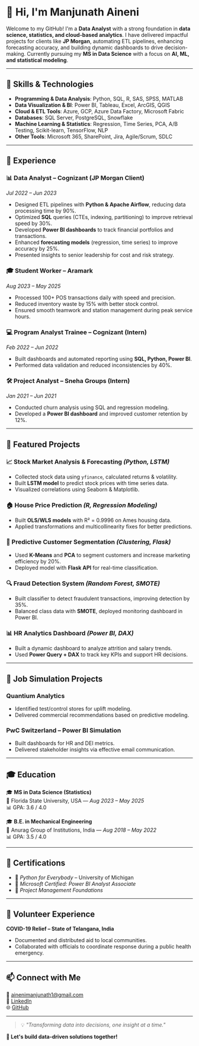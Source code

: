 # 👋 Hi, I'm Manjunath Aineni  
Welcome to my GitHub! I'm a **Data Analyst** with a strong foundation in **data science, statistics, and cloud-based analytics**. I have delivered impactful projects for clients like **JP Morgan**, automating ETL pipelines, enhancing forecasting accuracy, and building dynamic dashboards to drive decision-making. Currently pursuing my **MS in Data Science** with a focus on **AI, ML, and statistical modeling**.

---

## 🔧 Skills & Technologies

- **Programming & Data Analysis**: Python, SQL, R, SAS, SPSS, MATLAB  
- **Data Visualization & BI**: Power BI, Tableau, Excel, ArcGIS, QGIS  
- **Cloud & ETL Tools**: Azure, GCP, Azure Data Factory, Microsoft Fabric  
- **Databases**: SQL Server, PostgreSQL, Snowflake  
- **Machine Learning & Statistics**: Regression, Time Series, PCA, A/B Testing, Scikit-learn, TensorFlow, NLP  
- **Other Tools**: Microsoft 365, SharePoint, Jira, Agile/Scrum, SDLC  

---

## 💼 Experience

### 📊 **Data Analyst – Cognizant (JP Morgan Client)**  
*Jul 2022 – Jun 2023*  
- Designed ETL pipelines with **Python & Apache Airflow**, reducing data processing time by 90%.  
- Optimized **SQL** queries (CTEs, indexing, partitioning) to improve retrieval speed by 30%.  
- Developed **Power BI dashboards** to track financial portfolios and transactions.  
- Enhanced **forecasting models** (regression, time series) to improve accuracy by 25%.  
- Presented insights to senior leadership for cost and risk strategy.

### 🎓 **Student Worker – Aramark**  
*Aug 2023 – May 2025*  
- Processed 100+ POS transactions daily with speed and precision.  
- Reduced inventory waste by 15% with better stock control.  
- Ensured smooth teamwork and station management during peak service hours.

### 💻 **Program Analyst Trainee – Cognizant (Intern)**  
*Feb 2022 – Jun 2022*  
- Built dashboards and automated reporting using **SQL, Python, Power BI**.  
- Performed data validation and reduced inconsistencies by 40%.

### 🛠️ **Project Analyst – Sneha Groups (Intern)**  
*Jan 2021 – Jun 2021*  
- Conducted churn analysis using SQL and regression modeling.  
- Developed a **Power BI dashboard** and improved customer retention by 12%.

---

## 📌 Featured Projects

### **📈 Stock Market Analysis & Forecasting** *(Python, LSTM)*  
- Collected stock data using `yfinance`, calculated returns & volatility.  
- Built **LSTM model** to predict stock prices with time series data.  
- Visualized correlations using Seaborn & Matplotlib.

### **🏠 House Price Prediction** *(R, Regression Modeling)*  
- Built **OLS/WLS models** with R² = 0.9996 on Ames housing data.  
- Applied transformations and multicollinearity fixes for better predictions.

### **🧠 Predictive Customer Segmentation** *(Clustering, Flask)*  
- Used **K-Means** and **PCA** to segment customers and increase marketing efficiency by 20%.  
- Deployed model with **Flask API** for real-time classification.

### **🔍 Fraud Detection System** *(Random Forest, SMOTE)*  
- Built classifier to detect fraudulent transactions, improving detection by 35%.  
- Balanced class data with **SMOTE**, deployed monitoring dashboard in Power BI.

### **📊 HR Analytics Dashboard** *(Power BI, DAX)*  
- Built a dynamic dashboard to analyze attrition and salary trends.  
- Used **Power Query + DAX** to track key KPIs and support HR decisions.

---

## 🧪 Job Simulation Projects

### **Quantium Analytics**  
- Identified test/control stores for uplift modeling.  
- Delivered commercial recommendations based on predictive modeling.

### **PwC Switzerland – Power BI Simulation**  
- Built dashboards for HR and DEI metrics.  
- Delivered stakeholder insights via effective email communication.

---

## 🎓 Education  

🎓 **MS in Data Science (Statistics)**  
📍 Florida State University, USA — *Aug 2023 – May 2025*  
📊 GPA: 3.6 / 4.0

🎓 **B.E. in Mechanical Engineering**  
📍 Anurag Group of Institutions, India — *Aug 2018 – May 2022*  
📊 GPA: 3.5 / 4.0  

---

## 🏅 Certifications  
- 📜 *Python for Everybody* – University of Michigan  
- 📜 *Microsoft Certified: Power BI Analyst Associate*  
- 📜 *Project Management Foundations*

---

## 🙋 Volunteer Experience  
**COVID-19 Relief – State of Telangana, India**  
- Documented and distributed aid to local communities.  
- Collaborated with officials to coordinate response during a public health emergency.

---

## 📫 Connect with Me  

📧 [ainenimanjunath1@gmail.com](mailto:ainenimanjunath1@gmail.com)  
💼 [LinkedIn](https://www.linkedin.com/in/manjunath-aineni-135ad)  
🌐 [GitHub](https://github.com/) <!-- Replace with your actual GitHub URL -->

---

> 💡 *"Transforming data into decisions, one insight at a time."*

**🚀 Let's build data-driven solutions together!**  
